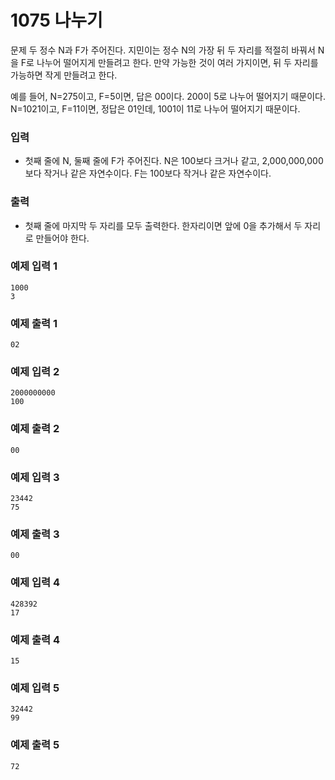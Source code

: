# 1075 나누기

문제
두 정수 N과 F가 주어진다. 지민이는 정수 N의 가장 뒤 두 자리를 적절히 바꿔서 N을 F로 나누어 떨어지게 만들려고 한다. 만약 가능한 것이 여러 가지이면, 뒤 두 자리를 가능하면 작게 만들려고 한다.

예를 들어, N=275이고, F=5이면, 답은 00이다. 200이 5로 나누어 떨어지기 때문이다. N=1021이고, F=11이면, 정답은 01인데, 1001이 11로 나누어 떨어지기 때문이다.

### 입력
- 첫째 줄에 N, 둘째 줄에 F가 주어진다. N은 100보다 크거나 같고, 2,000,000,000보다 작거나 같은 자연수이다. F는 100보다 작거나 같은 자연수이다.

### 출력
- 첫째 줄에 마지막 두 자리를 모두 출력한다. 한자리이면 앞에 0을 추가해서 두 자리로 만들어야 한다.

### 예제 입력 1 
```
1000
3
```
### 예제 출력 1 
```
02
```
### 예제 입력 2 
```
2000000000
100
```
### 예제 출력 2
```
00
```
### 예제 입력 3 
```
23442
75
```
### 예제 출력 3 
```
00
```
### 예제 입력 4 
```
428392
17
```
### 예제 출력 4 
```
15
```
### 예제 입력 5 
```
32442
99
```
### 예제 출력 5 
```
72
```
